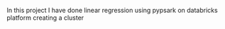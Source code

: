 In this project I have done linear regression using pypsark on databricks platform creating a cluster
